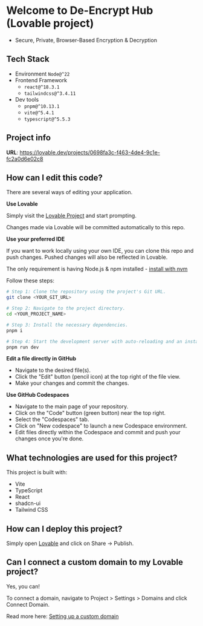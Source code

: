 # Welcome to De-Encrypt Hub (Lovable project)
- Secure, Private, Browser-Based Encryption & Decryption

## Tech Stack
- Environment `Node@^22`
- Frontend Framework
    - `react@^18.3.1`
    - `tailwindcss@^3.4.11`
- Dev tools 
    - `pnpm@^10.13.1`
    - `vite@^5.4.1`
    - `typescript@^5.5.3`

## Project info

**URL**: https://lovable.dev/projects/0698fa3c-f463-4de4-9c1e-fc2a0d6e02c8

## How can I edit this code?

There are several ways of editing your application.

**Use Lovable**

Simply visit the [Lovable Project](https://lovable.dev/projects/0698fa3c-f463-4de4-9c1e-fc2a0d6e02c8) and start prompting.

Changes made via Lovable will be committed automatically to this repo.

**Use your preferred IDE**

If you want to work locally using your own IDE, you can clone this repo and push changes. Pushed changes will also be reflected in Lovable.

The only requirement is having Node.js & npm installed - [install with nvm](https://github.com/nvm-sh/nvm#installing-and-updating)

Follow these steps:

```sh
# Step 1: Clone the repository using the project's Git URL.
git clone <YOUR_GIT_URL>

# Step 2: Navigate to the project directory.
cd <YOUR_PROJECT_NAME>

# Step 3: Install the necessary dependencies.
pnpm i

# Step 4: Start the development server with auto-reloading and an instant preview.
pnpm run dev
```

**Edit a file directly in GitHub**

- Navigate to the desired file(s).
- Click the "Edit" button (pencil icon) at the top right of the file view.
- Make your changes and commit the changes.

**Use GitHub Codespaces**

- Navigate to the main page of your repository.
- Click on the "Code" button (green button) near the top right.
- Select the "Codespaces" tab.
- Click on "New codespace" to launch a new Codespace environment.
- Edit files directly within the Codespace and commit and push your changes once you're done.

## What technologies are used for this project?

This project is built with:

- Vite
- TypeScript
- React
- shadcn-ui
- Tailwind CSS

## How can I deploy this project?

Simply open [Lovable](https://lovable.dev/projects/0698fa3c-f463-4de4-9c1e-fc2a0d6e02c8) and click on Share -> Publish.

## Can I connect a custom domain to my Lovable project?

Yes, you can!

To connect a domain, navigate to Project > Settings > Domains and click Connect Domain.

Read more here: [Setting up a custom domain](https://docs.lovable.dev/tips-tricks/custom-domain#step-by-step-guide)
